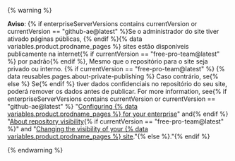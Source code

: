 {% warning %}

**Aviso**: {% if enterpriseServerVersions contains currentVersion or currentVersion == "github-ae@latest" %}Se o administrador do site tiver ativado páginas públicas, {% endif %}{% data variables.product.prodname_pages %} sites estão disponíveis publicamente na internet{% if currentVersion == "free-pro-team@latest" %} por padrão{% endif %}, Mesmo que o repositório para o site seja privado ou interno. {% if currentVersion == "free-pro-team@latest" %} {% data reusables.pages.about-private-publishing %} Caso contrário, se{% else %} Se{% endif %} tiver dados confidenciais no repositório do seu site, poderá remover os dados antes de publicar. For more information, see{% if enterpriseServerVersions contains currentVersion or currentVersion == "github-ae@latest" %} "[Configuring {% data variables.product.prodname_pages %} for your enterprise](/admin/configuration/configuring-github-pages-for-your-enterprise#enabling-public-sites-for-github-pages)" and{% endif %} "[About repository visibility](/github/creating-cloning-and-archiving-repositories/about-repository-visibility){% if currentVersion == "free-pro-team@latest" %}" and "[Changing the visibility of your {% data variables.product.prodname_pages %} site](/pages/getting-started-with-github-pages/changing-the-visibility-of-your-github-pages-site)."{% else %}."{% endif %}

{% endwarning %}
